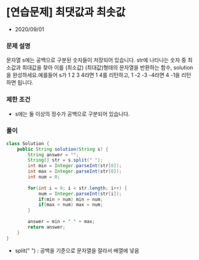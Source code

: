 # [연습문제] 최댓값과 최솟값

* 2020/09/01

### **문제 설명**

문자열 s에는 공백으로 구분된 숫자들이 저장되어 있습니다. str에 나타나는 숫자 중 최소값과 최대값을 찾아 이를 (최소값) (최대값)형태의 문자열을 반환하는 함수, solution을 완성하세요.예를들어 s가 1 2 3 4라면 1 4를 리턴하고, 1 -2 -3 -4라면 4 -1을 리턴하면 됩니다.

### 제한 조건

- s에는 둘 이상의 정수가 공백으로 구분되어 있습니다.

### 풀이

```java
class Solution {
    public String solution(String s) {
        String answer = "";
        String[] str = s.split(" ");
        int min = Integer.parseInt(str[0]);
        int max = Integer.parseInt(str[0]);
        int num = 0;
        
        for(int i = 0; i < str.length; i++) {
            num = Integer.parseInt(str[i]);
            if(min > num) min = num;
            if(max < num) max = num;
        }
        
        answer = min + " " + max;
        return answer;
    }
}
```

- split(" ") : 공백을 기준으로 문자열을 잘라서 배열에 넣음
